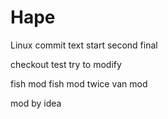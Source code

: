 # Hape
Linux commit
text
start
second
final

checkout test
try to modify

fish mod
fish mod twice
van mod

mod by idea